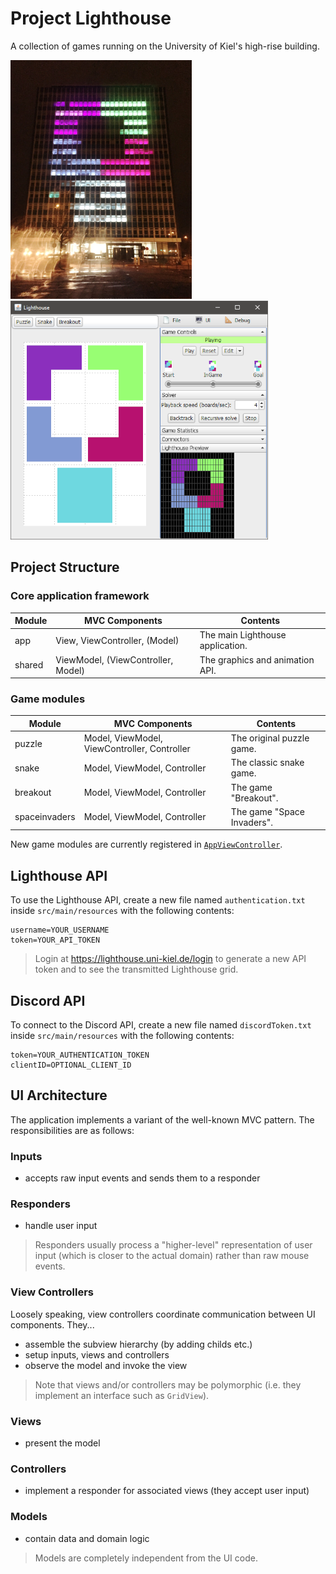 # Project Lighthouse
A collection of games running on the University of Kiel's high-rise building.

![Photo](photo.png) ![Screenshot](screenshot.png)

## Project Structure

### Core application framework

| Module | MVC Components | Contents |
| ------ | -------------- | -------- |
| app | View, ViewController, (Model) | The main Lighthouse application. |
| shared | ViewModel, (ViewController, Model) | The graphics and animation API. |

### Game modules

| Module | MVC Components | Contents |
| ------ | -------------- | -------- |
| puzzle | Model, ViewModel, ViewController, Controller | The original puzzle game. |
| snake | Model, ViewModel, Controller | The classic snake game. |
| breakout | Model, ViewModel, Controller | The game "Breakout". |
| spaceinvaders | Model, ViewModel, Controller | The game "Space Invaders". |

New game modules are currently registered in [`AppViewController`](app/src/main/java/lighthouse/ui/AppViewController.java).

## Lighthouse API
To use the Lighthouse API, create a new file named `authentication.txt` inside `src/main/resources` with the following contents:

```properties
username=YOUR_USERNAME
token=YOUR_API_TOKEN
```

> Login at https://lighthouse.uni-kiel.de/login to generate a new API token and to see the transmitted Lighthouse grid.

## Discord API
To connect to the Discord API, create a new file named `discordToken.txt` inside `src/main/resources` with the following contents:

```properties
token=YOUR_AUTHENTICATION_TOKEN
clientID=OPTIONAL_CLIENT_ID
```

## UI Architecture
The application implements a variant of the well-known MVC pattern. The responsibilities are as follows:

### Inputs
* accepts raw input events and sends them to a responder

### Responders
* handle user input

> Responders usually process a "higher-level" representation of user input (which is closer to the actual domain) rather than raw mouse events.

### View Controllers
Loosely speaking, view controllers coordinate communication between UI components. They...

* assemble the subview hierarchy (by adding childs etc.)
* setup inputs, views and controllers
* observe the model and invoke the view

> Note that views and/or controllers may be polymorphic (i.e. they implement an interface such as `GridView`).

### Views
* present the model

### Controllers
* implement a responder for associated views (they accept user input)

### Models
* contain data and domain logic

> Models are completely independent from the UI code.
